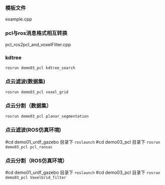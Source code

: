 ### 模板文件
example.cpp



### pcl与ros消息格式相互转换
pcl_ros2pcl_and_voxelFilter.cpp


### kdtree
`rosrun demo03_pcl kdtree_search`


### 点云滤波(数据集)
`rosrun demo03_pcl voxel_grid`


### 点云分割（数据集）
`rosrun demo03_pcl planar_segmentation`

### 点云滤波(ROS仿真环境)
#cd demo01_urdf_gazebo 目录下
`roslaunch`
#cd demo03_pcl 目录下
`rosrun demo03_pcl pcl_ransac`

### 点云分割（ROS仿真环境）
#cd demo01_urdf_gazebo 目录下
`roslaunch` 
#cd demo03_pcl 目录下
`rosrun demo03_pcl VoxelGrid_filter`
